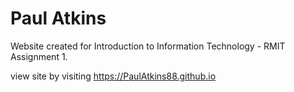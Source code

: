 # Paul Atkins


Website created for Introduction to Information Technology - RMIT 
Assignment 1.

view site by visiting https://PaulAtkins88.github.io

